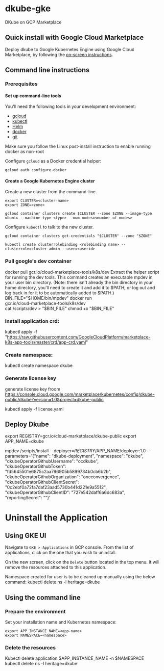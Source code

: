 # dkube-gke
DKube on GCP Marketplace 

## Quick install with Google Cloud Marketplace

Deploy dkube to Google Kubernetes Engine using Google Cloud Marketplace, by following the [on-screen instructions](https://console.cloud.google.com/marketplace/details/dkube-public/dkube?filter=solution-type:k8s&q=dkube&project=dkube-public).

## Command line instructions

### Prerequisites

#### Set up command-line tools

You'll need the following tools in your development environment:
- [gcloud](https://cloud.google.com/sdk/gcloud/)
- [kubectl](https://kubernetes.io/docs/reference/kubectl/overview/)
- [Helm](https://github.com/kubernetes/helm/blob/master/docs/install.md)
- [docker](https://docs.docker.com/install/)
- [git](https://git-scm.com/book/en/v2/Getting-Started-Installing-Git)

Make sure you follow the Linux post-install instruction to enable running docker as non-root

Configure `gcloud` as a Docker credential helper:

```shell
gcloud auth configure-docker
```
#### Create a Google Kubernetes Engine cluster

Create a new cluster from the command-line.

```shell
export CLUSTER=<cluster-name>
export ZONE=<zone>

gcloud container clusters create $CLUSTER --zone $ZONE --image-type ubuntu --machine-type <type> --num-nodes=<number of nodes> 
```

Configure `kubectl` to talk to the new cluster.

```shell
gcloud container clusters get-credentials "$CLUSTER" --zone "$ZONE"
```
```shell
kubectl create clusterrolebinding <rolebinding name> --clusterrole=cluster-admin --user=<userid>
```

### Pull google's dev container
docker pull gcr.io/cloud-marketplace-tools/k8s/dev
Extract the helper script for running the dev tools. This command creates an executable mpdev in your user bin directory. (Note: there isn't already the bin directory in your home directory, you'll need to create it and add it to $PATH, or log out and log back in for it to be automatically added to $PATH.)
BIN_FILE="$HOME/bin/mpdev"
docker run \
  gcr.io/cloud-marketplace-tools/k8s/dev \
  cat /scripts/dev > "$BIN_FILE"
chmod +x "$BIN_FILE"

### Install application crd:
kubectl apply -f "https://raw.githubusercontent.com/GoogleCloudPlatform/marketplace-k8s-app-tools/master/crd/app-crd.yaml"

### Create namespace:
kubectl create namespace dkube

### Generate license key 
generate license key froom https://console.cloud.google.com/marketplace/kubernetes/config/dkube-public/dkube?version=1.0&project=dkube-public 


kubectl apply -f license.yaml 

## Deploy Dkube

export REGISTRY=gcr.io/cloud-marketplace/dkube-public
export APP_NAME=dkube

mpdev /scripts/install   --deployer=$REGISTRY/$APP_NAME/deployer:1.0   --parameters='{"name": "dkube-deployment", "namespace": "dkube", "dkubeOperatorGithubUsername": "ocdkube", "dkubeOperatorGithubToken": "fd5645501e6875c2aa786905b5899734b0cb6b2b", "dkubeOperatorGithubOrganization": "oneconvergence", "dkubeOperatorGithubClientSecret": "0c2ebf0a72fa7daf23aad5730b441d221e9a5512", "dkubeOperatorGithubClientID": "727e542daff6a6dc683a", "reportingSecret": "<name of secret in license.yaml>"}'
  
# Uninstall the Application

## Using GKE UI

Navigate to `GKE > Applications` in GCP console. From the list of applications, click on the one that you wish to uninstall.

On the new screen, click on the `Delete` button located in the top menu. It will remove
the resources attached to this application.

Namespace created for user is to be cleaned up manually using the below command:
kubectl delete ns -l heritage=dkube

## Using the command line

### Prepare the environment

Set your installation name and Kubernetes namespace:

```shell
export APP_INSTANCE_NAME=<app-name>
export NAMESPACE=<namespace>
```

### Delete the resources
Kubectl delete application $APP_INSTANCE_NAME -n $NAMESPACE
kubectl delete ns -l heritage=dkube





